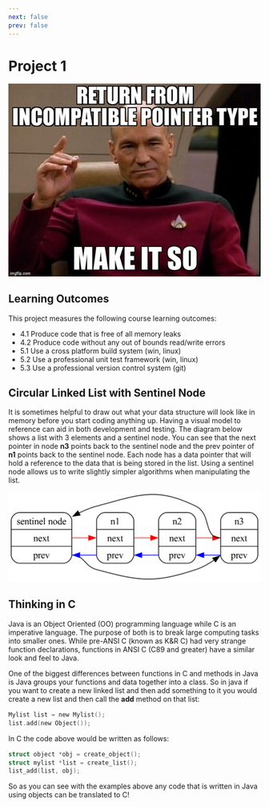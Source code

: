 ```yaml
---
next: false
prev: false
---
```

# Project 1

![P1 Meme](./images/p1-meme.jpg)

## Learning Outcomes

This project measures the following course learning outcomes:

- 4.1 Produce code that is free of all memory leaks
- 4.2 Produce code without any out of bounds read/write errors
- 5.1 Use a cross platform build system (win, linux)
- 5.2 Use a professional unit test framework (win, linux)
- 5.3 Use a professional version control system (git)

## Circular Linked List with Sentinel Node

It is sometimes helpful to draw out what your data structure will look
like in memory before you start coding anything up. Having a visual
model to reference can aid in both development and testing. The diagram
below shows a list with 3 elements and a sentinel node. You can see that
the next pointer in node **n3** points back to the sentinel node and the
prev pointer of **n1** points back to the sentinel node. Each node has a
data pointer that will hold a reference to the data that is being stored
in the list. Using a sentinel node allows us to write slightly simpler
algorithms when manipulating the list.

![Circular Linked List](./images/sentinel-list.png)

## Thinking in C

Java is an Object Oriented (OO) programming language while C is an
imperative language. The purpose of both is to break large computing
tasks into smaller ones. While pre-ANSI C (known as K&R C) had very
strange function declarations, functions in ANSI C (C89 and greater)
have a similar look and feel to Java.

One of the biggest differences between functions in C and methods in
Java is Java groups your functions and data together into a class. So in
java if you want to create a new linked list and then add something to
it you would create a new list and then call the **add** method on that
list:

```c
Mylist list = new Mylist();
list.add(new Object());
```

In C the code above would be written as follows:

```c
struct object *obj = create_object();
struct mylist *list = create_list();
list_add(list, obj);
```

So as you can see with the examples above any code that is written in
Java using objects can be translated to C!

